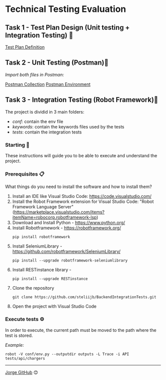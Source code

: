 # Technical Testing Evaluation

## Task 1 - Test Plan Design (Unit testing + Integration Testing) 🔩

[Test Plan Definition](https://drive.google.com/file/d/1ia-CBNNOBYEMZKbw0Edd7RiL7KglYiVr/view?usp=sharing)

## Task 2 - Unit Testing (Postman)🔩

_Import both files in Postman:_

[Postman Collection](https://drive.google.com/file/d/1v2locofx9t0nBdrxfHruxfOY9MQszikq/view?usp=sharing)
[Postman Environment](https://drive.google.com/file/d/1DCIHtE8eJhIHxgNnerYt9zj2YNmMquN9/view?usp=sharing)

## Task 3 - Integration Testing (Robot Framework)🔩
The project is dividid in 3 main folders:
* _conf_: contain the env file
* _keywords_: contain the keywords files used by the tests
* _tests_: contain the integration tests

### Starting 🚀

These instructions will guide you to be able to execute and understand the project.

### Prerequisites 📋

What things do you need to install the software and how to install them?

1. Install an IDE like Visual Studio Code: https://code.visualstudio.com/
2. Install the Robot Framework extension for Visual Studio Code: "Robot Framework Language Server" (https://marketplace.visualstudio.com/items?itemName=robocorp.robotframework-lsp)
3. Download and Install Python - https://www.python.org/
4. Install Robotframework  - https://robotframework.org/
    ```
    pip install robotframework
    ```
5. Install SeleniumLibrary - https://github.com/robotframework/SeleniumLibrary/
    ```
    pip install --upgrade robotframework-seleniumlibrary
    ```
6. Install RESTinstance library -
    ```
    pip install --upgrade RESTinstance
    ```
7. Clone the repository
    ```
    git clone https://github.com/steliijb/BackendIntegrationTests.git
    ```
8. Open the project with Visual Studio Code
    
### Execute tests ⚙️

In order to execute, the current path must be moved to the path where the test is stored. 

_Example:_
```
robot -V conf/env.py --outputdir outputs -L Trace -i API tests/api/chargers
```

---
[Jorge GitHub](https://github.com/steliijb) 😊